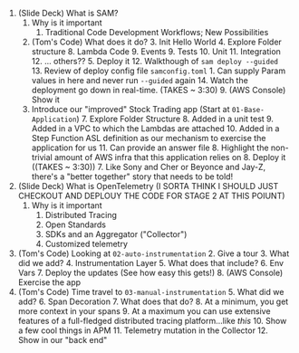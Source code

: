 1. (Slide Deck) What is SAM?
   1. Why is it important
      1. Traditional Code Development Workflows; New Possibilities
   2. (Tom's Code) What does it do?
      3. Init Hello World
      4. Explore Folder structure
         8. Lambda Code
         9. Events
         9. Tests
           10. Unit
           11. Integration
         12. ... others??
      5. Deploy it
         12. Walkthough of `sam deploy --guided`
         13. Review of deploy config file `samconfig.toml`
           1. Can supply Param values in here and never run `--guided` again
         14. Watch the deployment go down in real-time. (TAKES ~ 3:30)
         9. (AWS Console) Show it
   6. Introduce our "improved" Stock Trading app (Start at `01-Base-Application`)
      7. Explore Folder Structure
         8. Added in a unit test
         9. Added in a VPC to which the Lambdas are attached
         10. Added in a Step Function ASL definition as our mechanism to exercise the application for us
         11. Can provide an answer file
      8. Highlight the non-trivial amount of AWS infra that this application relies on
      8. Deploy it ((TAKES ~ 3:30))
      7.  Like Sony and Cher or Beyonce and Jay-Z, there's a "better together" story that needs to be told!
2. (Slide Deck) What is OpenTelemetry (I SORTA THINK I SHOULD JUST CHECKOUT AND DEPLOUY THE CODE FOR STAGE 2 AT THIS POIUNT)
   1. Why is it important
      1. Distributed Tracing
      1. Open Standards
      2. SDKs and an Aggregator ("Collector")
      2. Customized telemetry
3. (Tom's Code) Looking at `02-auto-instrumentation`
   2. Give a tour
      3. What did we add?
         4. Instrumentation Layer
            5. What does that include?
         6. Env Vars
   7. Deploy the updates (See how easy this gets!)
   8. (AWS Console) Exercise the app
4. (Tom's Code) Time travel to `03-manual-instrumentation`
   5. What did we add?
      6. Span Decoration
         7. What does that do?
            8. At a minimum, you get more context in your spans
            9. At a maximum you can use extensive features of a full-fledged distributed tracing platform...like _this_
         10. Show a few cool things in APM
      11. Telemetry mutation in the Collector
          12. Show in our "back end"